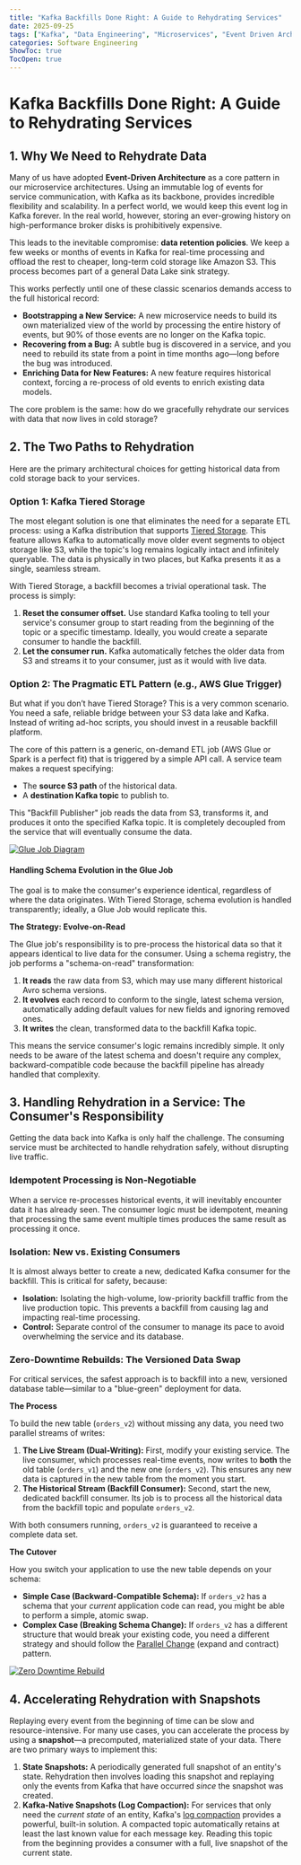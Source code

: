 ```yaml
---
title: "Kafka Backfills Done Right: A Guide to Rehydrating Services"
date: 2025-09-25
tags: ["Kafka", "Data Engineering", "Microservices", "Event Driven Architecture", "ETL", "Schema Evolution", "Software Architecture", "Distributed Systems"]
categories: Software Engineering
ShowToc: true
TocOpen: true
---
```


# Kafka Backfills Done Right: A Guide to Rehydrating Services

## 1. Why We Need to Rehydrate Data

Many of us have adopted **Event-Driven Architecture** as a core pattern in our microservice architectures. Using an immutable log of events for service communication, with Kafka as its backbone, provides incredible flexibility and scalability. In a perfect world, we would keep this event log in Kafka forever. In the real world, however, storing an ever-growing history on high-performance broker disks is prohibitively expensive.

This leads to the inevitable compromise: **data retention policies**. We keep a few weeks or months of events in Kafka for real-time processing and offload the rest to cheaper, long-term cold storage like Amazon S3. This process becomes part of a general Data Lake sink strategy.

This works perfectly until one of these classic scenarios demands access to the full historical record:

* **Bootstrapping a New Service:** A new microservice needs to build its own materialized view of the world by processing the entire history of events, but 90% of those events are no longer on the Kafka topic.
* **Recovering from a Bug:** A subtle bug is discovered in a service, and you need to rebuild its state from a point in time months ago—long before the bug was introduced.
* **Enriching Data for New Features:** A new feature requires historical context, forcing a re-process of old events to enrich existing data models.

The core problem is the same: how do we gracefully rehydrate our services with data that now lives in cold storage?

## 2. The Two Paths to Rehydration

Here are the primary architectural choices for getting historical data from cold storage back to your services.

### Option 1: Kafka Tiered Storage

The most elegant solution is one that eliminates the need for a separate ETL process: using a Kafka distribution that supports [Tiered Storage](https://docs.confluent.io/platform/current/kafka/tiered-storage.html). This feature allows Kafka to automatically move older event segments to object storage like S3, while the topic's log remains logically intact and infinitely queryable. The data is physically in two places, but Kafka presents it as a single, seamless stream.

With Tiered Storage, a backfill becomes a trivial operational task. The process is simply:

1.  **Reset the consumer offset.** Use standard Kafka tooling to tell your service's consumer group to start reading from the beginning of the topic or a specific timestamp. Ideally, you would create a separate consumer to handle the backfill.
2.  **Let the consumer run.** Kafka automatically fetches the older data from S3 and streams it to your consumer, just as it would with live data.

### Option 2: The Pragmatic ETL Pattern (e.g., AWS Glue Trigger)

But what if you don’t have Tiered Storage? This is a very common scenario. You need a safe, reliable bridge between your S3 data lake and Kafka. Instead of writing ad-hoc scripts, you should invest in a reusable backfill platform.

The core of this pattern is a generic, on-demand ETL job (AWS Glue or Spark is a perfect fit) that is triggered by a simple API call. A service team makes a request specifying:

* The **source S3 path** of the historical data.
* A **destination Kafka topic** to publish to.

This "Backfill Publisher" job reads the data from S3, transforms it, and produces it onto the specified Kafka topic. It is completely decoupled from the service that will eventually consume the data.

[![Glue Job Diagram](/static/glue-job-diagram.png)](/static/glue-job-diagram.png)

#### Handling Schema Evolution in the Glue Job

The goal is to make the consumer's experience identical, regardless of where the data originates. With Tiered Storage, schema evolution is handled transparently; ideally, a Glue Job would replicate this.

**The Strategy: Evolve-on-Read**

The Glue job's responsibility is to pre-process the historical data so that it appears identical to live data for the consumer. Using a schema registry, the job performs a "schema-on-read" transformation:

1.  **It reads** the raw data from S3, which may use many different historical Avro schema versions.
2.  **It evolves** each record to conform to the single, latest schema version, automatically adding default values for new fields and ignoring removed ones.
3.  **It writes** the clean, transformed data to the backfill Kafka topic.

This means the service consumer's logic remains incredibly simple. It only needs to be aware of the latest schema and doesn't require any complex, backward-compatible code because the backfill pipeline has already handled that complexity.

## 3. Handling Rehydration in a Service: The Consumer's Responsibility

Getting the data back into Kafka is only half the challenge. The consuming service must be architected to handle rehydration safely, without disrupting live traffic.

### Idempotent Processing is Non-Negotiable

When a service re-processes historical events, it will inevitably encounter data it has already seen. The consumer logic must be idempotent, meaning that processing the same event multiple times produces the same result as processing it once.

### Isolation: New vs. Existing Consumers

It is almost always better to create a new, dedicated Kafka consumer for the backfill. This is critical for safety, because:

* **Isolation:** Isolating the high-volume, low-priority backfill traffic from the live production topic. This prevents a backfill from causing lag and impacting real-time processing.
* **Control:** Separate control of the consumer to manage its pace to avoid overwhelming the service and its database.

### Zero-Downtime Rebuilds: The Versioned Data Swap

For critical services, the safest approach is to backfill into a new, versioned database table—similar to a "blue-green" deployment for data.

**The Process**

To build the new table (`orders_v2`) without missing any data, you need two parallel streams of writes:

1.  **The Live Stream (Dual-Writing):** First, modify your existing service. The live consumer, which processes real-time events, now writes to **both** the old table (`orders_v1`) and the new one (`orders_v2`). This ensures any new data is captured in the new table from the moment you start.
2.  **The Historical Stream (Backfill Consumer):** Second, start the new, dedicated backfill consumer. Its job is to process all the historical data from the backfill topic and populate `orders_v2`.

With both consumers running, `orders_v2` is guaranteed to receive a complete data set.

**The Cutover**

How you switch your application to use the new table depends on your schema:

* **Simple Case (Backward-Compatible Schema):** If `orders_v2` has a schema that your *current* application code can read, you might be able to perform a simple, atomic swap.
* **Complex Case (Breaking Schema Change):** If `orders_v2` has a different structure that would break your existing code, you need a different strategy and should follow the [Parallel Change](https://martinfowler.com/bliki/ParallelChange.html) (expand and contract) pattern.

[![Zero Downtime Rebuild](/static/zero-downtime-rebuild.png)](/static/zero-downtime-rebuild.png)

## 4. Accelerating Rehydration with Snapshots

Replaying every event from the beginning of time can be slow and resource-intensive. For many use cases, you can accelerate the process by using a **snapshot**—a precomputed, materialized state of your data. There are two primary ways to implement this:

1.  **State Snapshots:** A periodically generated full snapshot of an entity's state. Rehydration then involves loading this snapshot and replaying only the events from Kafka that have occurred *since* the snapshot was created.
2.  **Kafka-Native Snapshots (Log Compaction):** For services that only need the *current state* of an entity, Kafka's [log compaction](https://docs.confluent.io/kafka/design/log_compaction.html) provides a powerful, built-in solution. A compacted topic automatically retains at least the last known value for each message key. Reading this topic from the beginning provides a consumer with a full, live snapshot of the current state.